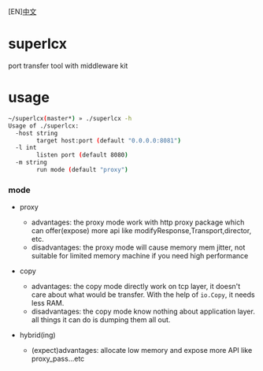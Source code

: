 [EN][中文](./README.CN.md)

# superlcx
port transfer tool with middleware kit

# usage
```bash
~/superlcx(master*) » ./superlcx -h                                                                                              dashjay@zhaowenjies-MacBook-Pro
Usage of ./superlcx:
  -host string
        target host:port (default "0.0.0.0:8081")
  -l int
        listen port (default 8080)
  -m string
        run mode (default "proxy")
```

### mode
- proxy 
    - advantages: the proxy mode work with http proxy package which can offer(expose) more api like modifyResponse,Transport,director, etc.
    - disadvantages: the proxy mode will cause memory mem jitter, not suitable for limited memory machine if you need high performance

- copy
    - advantages: the copy mode directly work on tcp layer, it doesn't care about what would be transfer. With the help of `io.Copy`, it needs less RAM.
    - disadvantages: the copy mode know nothing about application layer. all things it can do is dumping them all out.
    
- hybrid(ing)
    - (expect)advantages: allocate low memory and expose more API like proxy_pass...etc
